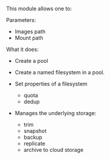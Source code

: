 This module allows one to:

Parameters:

- Images path
- Mount path

What it does:

- Create a pool

- Create a named filesystem in a pool.

- Set properties of a filesystem
  - quota
  - dedup

- Manages the underlying storage:
  - trim
  - snapshot
  - backup
  - replicate
  - archive to cloud storage
